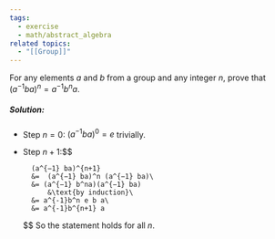 ```yaml
---
tags:
  - exercise
  - math/abstract_algebra
related topics:
  - "[[Group]]"
---
```

For any elements $a$ and $b$ from a group and any integer $n$, prove that $(a^{−1} ba)^n = a^{−1} b^na$.
##### Solution:
- Step $n=0$:
	$(a^{−1} ba)^0 = e$ trivially.
- Step $n+1$:$$
	
		(a^{−1} ba)^{n+1}
		&=  (a^{−1} ba)^n (a^{−1} ba)\
		&= (a^{−1} b^na)(a^{−1} ba)
			&\text{by induction}\
		&= a^{-1}b^n e b a\
		&= a^{-1}b^{n+1} a
	
	$$
So the statement holds for all $n$.